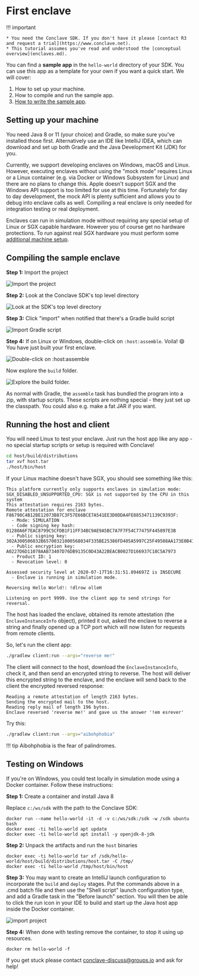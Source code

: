 # First enclave

!!! important

    * You need the Conclave SDK. If you don't have it please [contact R3 and request a trial](https://www.conclave.net).
    * This tutorial assumes you've read and understood the [conceptual overview](enclaves.md).

You can find a **sample app** in the `hello-world` directory of your SDK. You can use this app as a template 
for your own if you want a quick start. We will cover:

1. How to set up your machine.
2. How to compile and run the sample app.
2. [How to write the sample app](writing-hello-world.md).

## Setting up your machine

You need Java 8 or 11 (your choice) and Gradle, so make sure you've installed those first. Alternatively use an IDE
like IntelliJ IDEA, which can download and set up both Gradle and the Java Development Kit (JDK) for you.

Currently, we support developing enclaves on Windows, macOS and Linux. However, executing enclaves without using the 
"mock mode" requires Linux or a Linux container (e.g. via Docker or Windows Subsystem for Linux) and there are no 
plans to change this.  Apple doesn't support SGX and the Windows API support is too limited for use at this time.
Fortunately for day to day development, the mock API is plenty sufficient and allows you to debug into enclave calls
as well. Compiling a real enclave is only needed for integration testing or real deployment.

Enclaves can run in simulation mode without requiring any special setup of Linux or SGX capable hardware. However you 
of course get no hardware protections. To run against real SGX hardware you must perform some [additional machine setup](machine-setup.md).

## Compiling the sample enclave

**Step 1:** Import the project
 
![Import the project](./images/import.png)

**Step 2:** Look at the Conclave SDK's top level directory

![Look at the SDK's top level directory](./images/import-sdk.png) 
 
**Step 3:** Click "import" when notified that there's a Gradle build script

![Import Gradle script](./images/gradle-import.png) 
 
**Step 4:** If on Linux or Windows, double-click on `:host:assemble`. Voila! :smile: You have just built your first enclave.
  
![Double-click on `:host:assemble`](./images/gradle-tasks.png)
  
Now explore the `build` folder. 

![Explore the `build` folder.](./images/build-artifact.png)  

As normal with Gradle, the `assemble` task has bundled the program into a zip, with startup scripts. These scripts are
nothing special - they just set up the classpath. You could also e.g. make a fat JAR if you want. 
  
## Running the host and client

You will need Linux to test your enclave. Just run the host app like any app - no special startup scripts or setup is 
required with Conclave!

```bash
cd host/build/distributions
tar xvf host.tar
./host/bin/host
```

If your Linux machine doesn't have SGX, you should see something like this:

```text
This platform currently only supports enclaves in simulation mode: SGX_DISABLED_UNSUPPORTED_CPU: SGX is not supported by the CPU in this system
This attestation requires 2163 bytes.
Remote attestation for enclave F86798C4B12BE12073B87C3F57E66BCE7A541EE3D0DDA4FE8853471139C9393F:
  - Mode: SIMULATION
  - Code signing key hash: 01280A6F7EAC8799C5CFDB1F11FF34BC9AE9A5BC7A7F7F54C77475F445897E3B
  - Public signing key: 302A300506032B65700321000568034F335BE25386FD405A5997C25F49508AA173E0B413113F9A80C9BBF542
  - Public encryption key: A0227D6D11078AAB73407D76DB9135C0D43A22BEACB0027D166937C18C5A7973
  - Product ID: 1
  - Revocation level: 0

Assessed security level at 2020-07-17T16:31:51.894697Z is INSECURE
  - Enclave is running in simulation mode.

Reversing Hello World!: !dlrow olleH

Listening on port 9999. Use the client app to send strings for reversal.
```

The host has loaded the enclave, obtained its remote attestation (the `EnclaveInstanceInfo` object), printed it out,
asked the enclave to reverse a string and finally opened up a TCP port which will now listen for requests from remote
clients.

So, let's run the client app:

```bash
./gradlew client:run --args="reverse me!"
```

The client will connect to the host, download the `EnclaveInstanceInfo`, check it, and then send an encrypted string
to reverse. The host will deliver this encrypted string to the enclave, and the enclave will send back to the client
the encrypted reversed response:

```text
Reading a remote attestation of length 2163 bytes.
Sending the encrypted mail to the host.
Reading reply mail of length 196 bytes.
Enclave reversed 'reverse me!' and gave us the answer '!em esrever'
```

Try this:

```bash
./gradlew client:run --args="aibohphobia"
```

!!! tip
    Aibohphobia is the fear of palindromes.

## Testing on Windows

If you're on Windows, you could test locally in simulation mode using a Docker container. Follow these instructions: 

**Step 1:** Create a container and install Java 8

Replace `c:/ws/sdk` with the path to the Conclave SDK:

```
docker run --name hello-world -it -d -v c:/ws/sdk:/sdk -w /sdk ubuntu bash
docker exec -ti hello-world apt update
docker exec -ti hello-world apt install -y openjdk-8-jdk
```

**Step 2:** Unpack the artifacts and run the `host` binaries

```
docker exec -ti hello-world tar xf /sdk/hello-world/host/build/distributions/host.tar -C /tmp/  
docker exec -ti hello-world /tmp/host/bin/host  
```

**Step 3:** You may want to create an IntelliJ launch configuration to incorporate the `build` and `deploy` stages.
Put the commands above in a .cmd batch file and then use the "Shell script" launch configuration type, and add
a Gradle task in the "Before launch" section. You will then be able to click the run icon in your IDE to
build and start up the Java host app inside the Docker container.   

![import project](./images/test-deploy.png)

**Step 4:** When done with testing remove the container, to stop it using up resources.  

```
docker rm hello-world -f
```  

If you get stuck please contact [conclave-discuss@groups.io](mailto:conclave-discuss@groups.io) and ask for help!  
